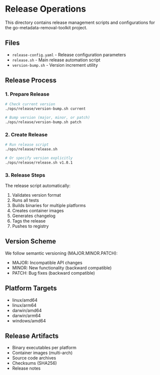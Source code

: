 # Release Operations

This directory contains release management scripts and configurations for the go-metadata-removal-toolkit project.

## Files

- `release-config.yaml` - Release configuration parameters
- `release.sh` - Main release automation script
- `version-bump.sh` - Version increment utility

## Release Process

### 1. Prepare Release
```bash
# Check current version
./ops/release/version-bump.sh current

# Bump version (major, minor, or patch)
./ops/release/version-bump.sh patch
```

### 2. Create Release
```bash
# Run release script
./ops/release/release.sh

# Or specify version explicitly
./ops/release/release.sh v1.0.1
```

### 3. Release Steps
The release script automatically:
1. Validates version format
2. Runs all tests
3. Builds binaries for multiple platforms
4. Creates container images
5. Generates changelog
6. Tags the release
7. Pushes to registry

## Version Scheme
We follow semantic versioning (MAJOR.MINOR.PATCH):
- MAJOR: Incompatible API changes
- MINOR: New functionality (backward compatible)
- PATCH: Bug fixes (backward compatible)

## Platform Targets
- linux/amd64
- linux/arm64
- darwin/amd64
- darwin/arm64
- windows/amd64

## Release Artifacts
- Binary executables per platform
- Container images (multi-arch)
- Source code archives
- Checksums (SHA256)
- Release notes
